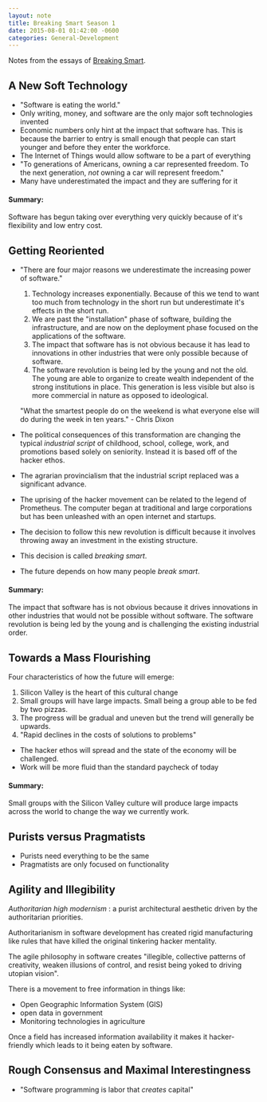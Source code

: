 ```yaml
---
layout: note
title: Breaking Smart Season 1
date: 2015-08-01 01:42:00 -0600
categories: General-Development
---
```


Notes from the essays of [Breaking Smart](http://breakingsmart.com).


## A New Soft Technology

- "Software is eating the world."
- Only writing, money, and software are the only major soft technologies
invented
- Economic numbers only hint at the impact that software has. This is because
  the barrier to entry is small enough that people can start younger and
  before they enter the workforce.
- The Internet of Things would allow software to be a part of everything
- "To generations of Americans, owning a car represented freedom. To the next
  generation, _not_ owning a car will represent freedom."
- Many have underestimated the impact and they are suffering for it


#### Summary:

Software has begun taking over everything very quickly because of it's
flexibility and low entry cost.


## Getting Reoriented

- "There are four major reasons we underestimate the increasing power of
  software."
  1. Technology increases exponentially. Because of this we tend to want too
    much from technology in the short run but underestimate it's effects
    in the short run.
  2. We are past the "installation" phase of software, building the
    infrastructure, and are now on the deployment phase focused on the
    applications of the software.
  3. The impact that software has is not obvious because it has lead to
    innovations in other industries that were only possible because of
    software.
  4. The software revolution is being led by the young and not the old.
    The young are able to organize to create wealth independent of the
    strong institutions in place. This generation is less visible but also is
    more commercial in nature as opposed to ideological.

  "What the smartest people do on the weekend is what everyone else will do
  during the week in ten years." - Chris Dixon

- The political consequences of this transformation are changing the typical
  _industrial script_ of childhood, school, college, work, and promotions
  based solely on seniority. Instead it is based off of the hacker ethos.
- The agrarian provincialism that the industrial script replaced was a
  significant advance.
- The uprising of the hacker movement can be related to the legend of
  Prometheus. The computer began at traditional and large corporations
  but has been unleashed with an open internet and startups.
- The decision to follow this new revolution is difficult because it involves
  throwing away an investment in the existing structure.
- This decision is called _breaking smart_.
- The future depends on how many people _break smart_.

#### Summary:

  The impact that software has is not obvious because it drives innovations
in other industries that would not be possible without software. The software
revolution is being led by the young and is challenging the existing
industrial order.

## Towards a Mass Flourishing

Four characteristics of how the future will emerge:

1. Silicon Valley is the heart of this cultural change
2. Small groups will have large impacts. Small being a group able to be
  fed by two pizzas.
3. The progress will be gradual and uneven but the trend will generally be
  upwards.
4. "Rapid declines in the costs of solutions to problems"

- The hacker ethos will spread and the state of the economy will be challenged.
- Work will be more fluid than the standard paycheck of today

#### Summary:

Small groups with the Silicon Valley culture will produce large impacts across
the world to change the way we currently work.

## Purists versus Pragmatists

- Purists need everything to be the same
- Pragmatists are only focused on functionality

## Agility and Illegibility

_Authoritarian high modernism_ : a purist architectural aesthetic driven by the authoritarian priorities.

Authoritarianism in software development has created rigid manufacturing like rules
that have killed the original tinkering hacker mentality.

The agile philosophy in software creates "illegible, collective patterns of creativity,
weaken illusions of control, and resist being yoked to driving utopian vision".

There is a movement to free information in things like:
- Open Geographic Information System (GIS)
- open data in government
- Monitoring technologies in agriculture

Once a field has increased information availability it makes it hacker-friendly which
leads to it being eaten by software.

## Rough Consensus and Maximal Interestingness

- "Software programming is labor that _creates_ capital"
